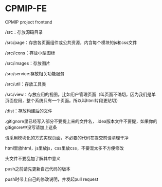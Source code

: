 # CPMIP-FE
CPMIP project frontend

/src：存放源码目录

/src/page：存放各页面组件或公共资源，内含每个模块的js和css文件

/src/icons：存放小型图标

/src/images：存放图片

/src/service:存放相关功能服务

/src/util：存放工具类

/src/view：存放应用的视图，比如用户管理页面（叫页面不确切，因为我们是单页面应用，整个系统只有一个页面。所以叫html片段更贴切）

/dist：存放构建后的文件

.gitignore里已经写入部分不要提上来的文件名，.idea版本文件不要提，如果你的gitignore中没写请加上这条

请采用模块化的方式实现页面，不必要的代码在提交前请清理干净

html里放html，js里放js，css里放css，不要混太多不方便修改

头文件不要乱加了解其中意义

push之前请先更新自己代码的版本

push时带上自己的修改说明，并发起pull request
